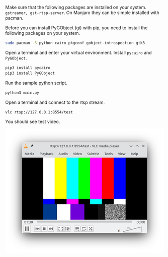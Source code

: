 
Make sure that the following packages are installed on your system. `gstreamer, gst-rtsp-server`.
On Manjaro they can be simple installed with pacman.

Before you can install PyGObject (gi) with pip, you need to install the following packages on your system.
```bash
sudo pacman -S python cairo pkgconf gobject-introspection gtk3
```

Open a terminal and enter your virtual environment. Install `pycairo` and `PyGObject`.

```bash
pip3 install pycairo
pip3 install PyGObject
```

Run the sample python script.
```bash
python3 main.py
```

Open a terminal and connect to the rtsp stream.
```bash
vlc rtsp://127.0.0.1:8554/test
```

You should see test video.

![](Screenshot_vlc.png)